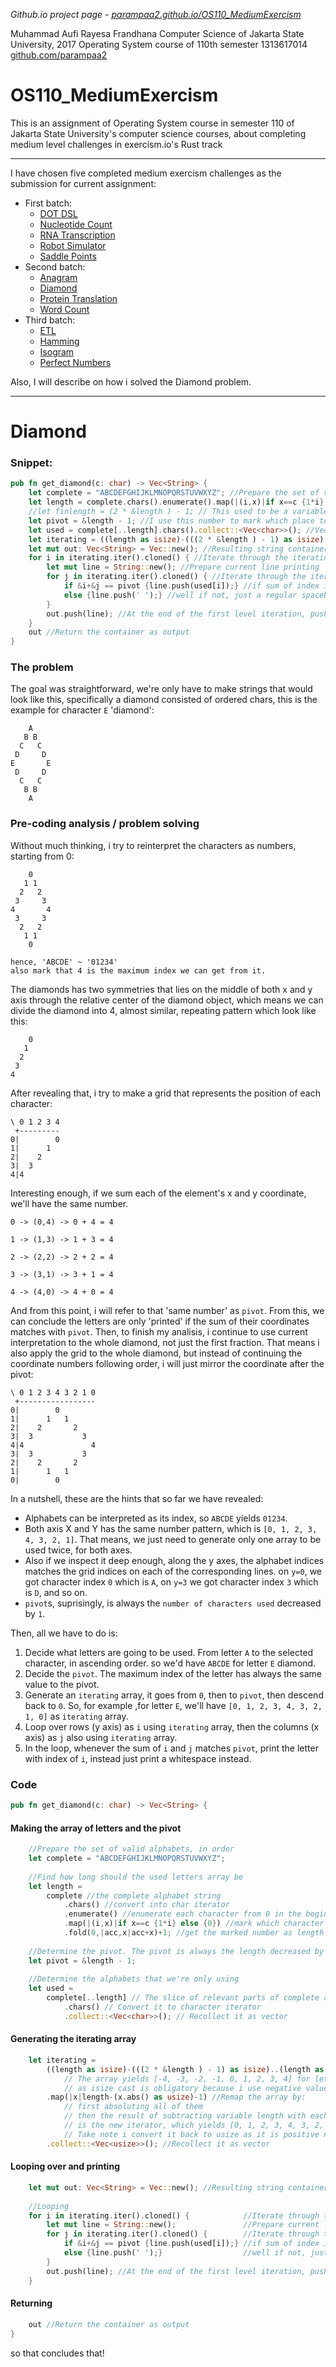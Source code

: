 *Github.io project page - [parampaa2.github.io/OS110_MediumExercism](https://parampaa2.github.io/OS110_MediumExercism/)*

Muhammad Aufi Rayesa Frandhana
Computer Science of Jakarta State University, 2017
Operating System course of 110th semester
1313617014
[github.com/parampaa2](htpps://github.com/parampaa2/)

# OS110_MediumExercism
This is an assignment of Operating System course in semester 110 of Jakarta State University's computer science courses, about completing medium level challenges in exercism.io's Rust track

------

I have chosen five completed medium exercism challenges as the submission for current assignment:

- First batch:
    - [DOT DSL](https://exercism.io/tracks/rust/exercises/dot-dsl/solutions/56e379095cdf4ec9b740cfdd0093631d)
    - [Nucleotide Count](https://exercism.io/tracks/rust/exercises/nucleotide-count/solutions/40c9c657f7c94b34a66ce25be0160d25)
    - [RNA Transcription](https://exercism.io/tracks/rust/exercises/rna-transcription/solutions/4f86d3fc47ee461a8819f8a107a24fb7)
    - [Robot Simulator](https://exercism.io/tracks/rust/exercises/robot-simulator/solutions/c462db8ed7034b51b566d76f63efc575)
    - [Saddle Points](https://exercism.io/tracks/rust/exercises/saddle-points/solutions/ce00a1b1c01442c3bcc4192208a932f8)
- Second batch:
    - [Anagram](https://exercism.io/tracks/rust/exercises/anagram/solutions/7380c4cf14e94280831877e4497eb0e5)
    - [Diamond](https://exercism.io/tracks/rust/exercises/diamond/solutions/96f913e084f14f0fb9b329cf82c32e10)
    - [Protein Translation](https://exercism.io/tracks/rust/exercises/protein-translation/solutions/ade90e6610bb4ab0a38f3ae5f55ec532)
    - [Word Count](https://exercism.io/tracks/rust/exercises/word-count/solutions/e0b803a43e4749cb9f16f9e6e66aef56)
- Third batch:
    - [ETL](https://exercism.io/tracks/rust/exercises/etl/solutions/aa444191be5543ac8e9a7cb16de4f43a)
    - [Hamming](https://exercism.io/tracks/rust/exercises/hamming/solutions/08792d5256c34dd48f519427a9b87820)
    - [Isogram](https://exercism.io/tracks/rust/exercises/isogram/solutions/db7b3da0bc8441e28d556f380d0c713b)
    - [Perfect Numbers](https://exercism.io/tracks/rust/exercises/perfect-numbers/solutions/17820e20136e4753b26a7b8bab98a075)

Also, I will describe on how i solved the Diamond problem.

------

# Diamond
### Snippet:
```rust
pub fn get_diamond(c: char) -> Vec<String> {
    let complete = "ABCDEFGHIJKLMNOPQRSTUVWXYZ"; //Prepare the set of valid alphabets, in order
    let length = complete.chars().enumerate().map(|(i,x)|if x==c {1*i} else {0}).fold(0,|acc,x|acc+x)+1; //Find the char index in the valid alphabets string
    //let finlength = (2 * &length ) - 1; // This used to be a variable of my final diamond length, but since it is only used once i decide to get rid of it.
    let pivot = &length - 1; //I use this number to mark which place to print a char
    let used = complete[..length].chars().collect::<Vec<char>>(); //Vec of used chars, not the complete alphabet.
    let iterating = ((length as isize)-(((2 * &length ) - 1) as isize)..(length as isize)).map(|x|length-(x.abs() as usize)-1).collect::<Vec<usize>>(); //This is the array i will use in iteration
    let mut out: Vec<String> = Vec::new(); //Resulting string container
    for i in iterating.iter().cloned() { //Iterate through the iterating vec
        let mut line = String::new(); //Prepare current line printing
        for j in iterating.iter().cloned() { //Iterate through the iterating vec,again
            if &i+&j == pivot {line.push(used[i]);} //if sum of index i and j is same like pivot, then it's time to print char.
            else {line.push(' ');} //well if not, just a regular spacebar.
        }
        out.push(line); //At the end of the first level iteration, push the current line to container
    }
    out //Return the container as output
}
```
### The problem
The goal was straightforward, we're only have to make strings that would look like this, specifically a diamond consisted of ordered chars, this is the example for character `E` 'diamond':
```
    A
   B B
  C   C
 D     D
E       E
 D     D
  C   C
   B B 
    A
```
### Pre-coding analysis / problem solving
Without much thinking, i try to reinterpret the characters as numbers, starting from 0:
```
    0
   1 1
  2   2
 3     3
4       4
 3     3
  2   2
   1 1 
    0
    
hence, 'ABCDE' ~ '01234'
also mark that 4 is the maximum index we can get from it.
```
The diamonds has two symmetries that lies on the middle of both x and y axis through the relative center of the diamond object, which means we can divide the diamond into 4, almost similar, repeating pattern which look like this:
```
    0
   1
  2
 3
4
```
After revealing that, i try to make a grid that represents the position of each character:
```
\ 0 1 2 3 4
 +---------
0|        0
1|      1
2|    2
3|  3
4|4
```
Interesting enough, if we sum each of the element's x and y coordinate, we'll have the same number.

```0 -> (0,4) -> 0 + 4 = 4```

```1 -> (1,3) -> 1 + 3 = 4```

```2 -> (2,2) -> 2 + 2 = 4```

```3 -> (3,1) -> 3 + 1 = 4```

```4 -> (4,0) -> 4 + 0 = 4```

And from this point, i will refer to that 'same number' as `pivot`. From this, we can conclude the letters are only 'printed' if the sum of their coordinates matches with `pivot`. Then, to finish my analisis, i continue to use current interpretation to the whole diamond, not just the first fraction. That means i also apply the grid to the whole diamond, but instead of continuing the coordinate numbers following order, i will just mirror the coordinate after the pivot:
```
\ 0 1 2 3 4 3 2 1 0
 +-----------------
0|        0
1|      1   1
2|    2       2
3|  3           3
4|4               4
3|  3           3
2|    2       2
1|      1   1
0|        0
```
In a nutshell, these are the hints that so far we have revealed:
- Alphabets can be interpreted as its index, so `ABCDE` yields `01234`.
- Both axis X and Y has the same number pattern, which is `[0, 1, 2, 3, 4, 3, 2, 1]`. That means, we just need to generate only one array  to be used twice, for both axes.
- Also if we inspect it deep enough, along the y axes, the alphabet indices matches the grid indices on each of the corresponding lines. on `y=0`, we got character index `0` which is `A`, on `y=3` we got character index `3` which is `D`, and so on.
- `pivot`s, suprisingly, is always the `number of characters used` decreased by `1`.

Then, all we have to do is:
1. Decide what letters are going to be used. From letter `A` to the selected character, in ascending order. so we'd have `ABCDE` for letter `E` diamond.
2. Decide the `pivot`. The maximum index of the letter has always the same value to the pivot.
3. Generate an `iterating` array, it goes from `0`, then to `pivot`, then descend back to `0`. So, for example ,for letter `E`, we'll have `[0, 1, 2, 3, 4, 3, 2, 1, 0]` as `iterating` array.
4. Loop over rows (y axis) as `i` using `iterating` array, then the columns (x axis) as `j` also using `iterating` array.
5. In the loop, whenever the sum of `i` and `j` matches `pivot`, print the letter with index of `i`, instead just print a whitespace instead.

### Code
```rust
pub fn get_diamond(c: char) -> Vec<String> {
```
#### Making the array of letters and the pivot
```rust
    //Prepare the set of valid alphabets, in order
    let complete = "ABCDEFGHIJKLMNOPQRSTUVWXYZ";
    
    //Find how long should the used letters array be
    let length = 
        complete //the complete alphabet string
            .chars() //convert into char iterator
            .enumerate() //enumerate each character from 0 in the beginning
            .map(|(i,x)|if x==c {1*i} else {0}) //mark which character is chosen as maximum used char, mapping them as i if true, else leave it be 0.
            .fold(0,|acc,x|acc+x)+1; //get the marked number as length
            
    //Determine the pivot. The pivot is always the length decreased by 1
    let pivot = &length - 1;
    
    //Determine the alphabets that we're only using
    let used =
        complete[..length] // The slice of relevant parts of complete alphabet
            .chars() // Convert it to character iterator
            .collect::<Vec<char>>(); // Recollect it as vector
```
#### Generating the iterating array
```rust
    let iterating =
        ((length as isize)-(((2 * &length ) - 1) as isize)..(length as isize)) //Make iterator from -length to length
            // The array yields [-4, -3, -2, -1, 0, 1, 2, 3, 4] for letter E now
            // as isize cast is obligatory because i use negative values. usize will cause overflow
        .map(|x|length-(x.abs() as usize)-1) //Remap the array by:
            // first absoluting all of them
            // then the result of subtracting variable length with each members of current array
            // is the new iterator, which yields [0, 1, 2, 3, 4, 3, 2, 1, 0] now.
            // Take note i convert it back to usize as it is positive now.
        .collect::<Vec<usize>>(); //Recollect it as vector
```
#### Looping over and printing
```rust
    let mut out: Vec<String> = Vec::new(); //Resulting string container
    
    //Looping
    for i in iterating.iter().cloned() {            //Iterate through the iterating vec
        let mut line = String::new();               //Prepare current line printing
        for j in iterating.iter().cloned() {        //Iterate through the iterating vec,again
            if &i+&j == pivot {line.push(used[i]);} //if sum of index i and j is same like pivot, then it's time to print char.
            else {line.push(' ');}                  //well if not, just a regular spacebar.
        }
        out.push(line); //At the end of the first level iteration, push the current line to container
    }
```
#### Returning
```rust
    out //Return the container as output
}
```
so that concludes that!
